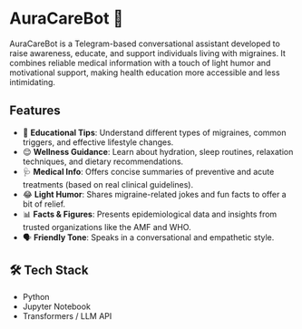 # AuraCareBot 🤖

AuraCareBot is a Telegram-based conversational assistant developed to raise awareness, educate, and support individuals living with migraines. It combines reliable medical information with a touch of light humor and motivational support, making health education more accessible and less intimidating.


## Features

- 🧠 **Educational Tips**: Understand different types of migraines, common triggers, and effective lifestyle changes.
- 😌 **Wellness Guidance**: Learn about hydration, sleep routines, relaxation techniques, and dietary recommendations.
- 🩺 **Medical Info**: Offers concise summaries of preventive and acute treatments (based on real clinical guidelines).
- 😂 **Light Humor**: Shares migraine-related jokes and fun facts to offer a bit of relief.
- 📊 **Facts & Figures**: Presents epidemiological data and insights from trusted organizations like the AMF and WHO.
- 🗣️ **Friendly Tone**: Speaks in a conversational and empathetic style.


## 🛠️ Tech Stack

- Python
- Jupyter Notebook
- Transformers / LLM API
